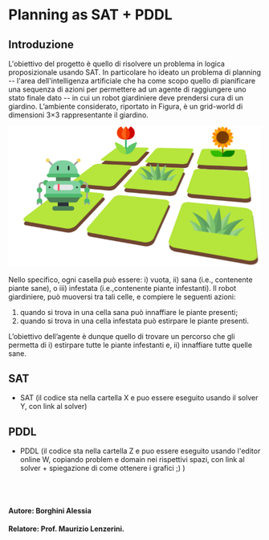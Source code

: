 # Planning as SAT + PDDL 


## Introduzione
L'obiettivo del progetto è quello di risolvere un problema in logica proposizionale usando SAT. 
In particolare ho ideato un problema di planning -- l'area dell'intelligenza artificiale che ha come scopo quello di pianificare una sequenza di azioni per permettere ad un agente di raggiungere uno stato finale dato -- in cui un robot giardiniere deve prendersi cura di un giardino. L’ambiente considerato, riportato in Figura, è un grid-world di dimensioni 3×3 rappresentante il giardino. 

![](./images/progetto_12.png)

Nello  specifico,  ogni casella può essere: i) vuota, ii) sana (i.e., contenente piante sane), o iii) infestata (i.e.,contenente piante infestanti). Il robot giardiniere, può muoversi tra tali celle, e compiere le seguenti azioni:
1. quando si trova in una cella sana può innaffiare le piante presenti;
2. quando si trova in una cella infestata può estirpare le piante presenti.

L’obiettivo dell’agente è dunque quello di trovare un percorso che gli permetta di i) estirpare tutte le piante infestanti e, ii) innaffiare tutte quelle sane.

## SAT
- SAT (il codice sta nella cartella X e puo essere eseguito usando il solver Y, con link al solver)


## PDDL
- PDDL (il codice sta nella cartella Z e puo essere eseguito usando l'editor online W, copiando problem e domain nei rispettivi spazi, con link al solver + spiegazione di come ottenere i grafici ;) )


<br><br>

#### **Autore**: Borghini Alessia
#### **Relatore**: Prof. Maurizio Lenzerini.
